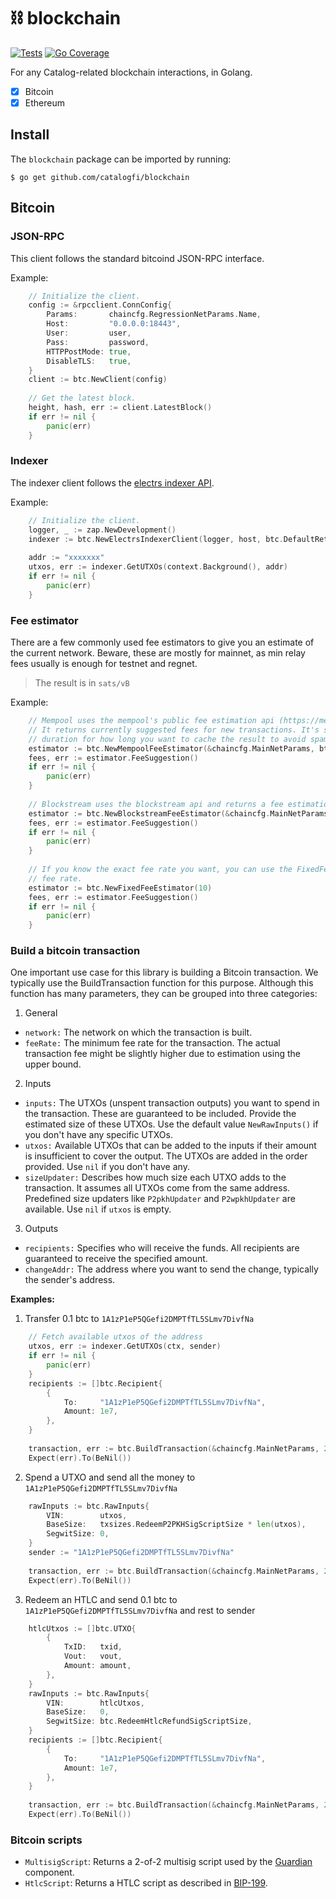 # ⛓️ blockchain

[![Tests][tests-badge]][tests-url]
[![Go Coverage](https://github.com/catalogfi/blockchain/wiki/coverage.svg)](https://raw.githack.com/wiki/catalogfi/blockchain/coverage.html)

For any Catalog-related blockchain interactions, in Golang.
-  [x] Bitcoin
-  [x] Ethereum

## Install

The `blockchain` package can be imported by running:
```shell
$ go get github.com/catalogfi/blockchain
```

## Bitcoin

### JSON-RPC

This client follows the standard bitcoind JSON-RPC interface.

Example:

```go
    // Initialize the client.
    config := &rpcclient.ConnConfig{
        Params:       chaincfg.RegressionNetParams.Name,
        Host:         "0.0.0.0:18443",
        User:         user,
        Pass:         password,
        HTTPPostMode: true,
        DisableTLS:   true,
    }
    client := btc.NewClient(config)
    
    // Get the latest block.
    height, hash, err := client.LatestBlock()
    if err != nil {
    	panic(err)
    }
```

### Indexer

The indexer client follows the [electrs indexer API](https://github.com/blockstream/esplora/blob/master/API.md).

Example:

```go
    // Initialize the client.
    logger, _ := zap.NewDevelopment()
    indexer := btc.NewElectrsIndexerClient(logger, host, btc.DefaultRetryInterval)
    
    addr := "xxxxxxx"
    utxos, err := indexer.GetUTXOs(context.Background(), addr)
    if err != nil {
        panic(err)
    }
```

### Fee estimator

There are a few commonly used fee estimators to give you an estimate of the current network. Beware, these are 
mostly for mainnet, as min relay fees usually is enough for testnet and regnet.
> The result is in `sats/vB`

Example:

```go
    // Mempool uses the mempool's public fee estimation api (https://mempool.space/docs/api/rest#get-recommended-fees). 
    // It returns currently suggested fees for new transactions. It's safe for concurrent use and you can define a 
    // duration for how long you want to cache the result to avoid spamming the requests.
    estimator := btc.NewMempoolFeeEstimator(&chaincfg.MainNetParams, btc.MempoolFeeAPI, 15*time.Second)
    fees, err := estimator.FeeSuggestion()
    if err != nil {
        panic(err)
    }
    
    // Blockstream uses the blockstream api and returns a fee estimation basing on the past blocks. 
    estimator := btc.NewBlockstreamFeeEstimator(&chaincfg.MainNetParams, btc.BlockstreamAPI, 15*time.Second)
    fees, err := estimator.FeeSuggestion()
    if err != nil {
        panic(err)
    } 
    
    // If you know the exact fee rate you want, you can use the FixedFeeEstimator which will always return the provided 
    // fee rate. 
    estimator := btc.NewFixedFeeEstimator(10)
    fees, err := estimator.FeeSuggestion()
    if err != nil {
        panic(err)
    }
```

### Build a bitcoin transaction 

One important use case for this library is building a Bitcoin transaction. We typically use the BuildTransaction function for this purpose. Although this function has many parameters, they can be grouped into three categories:

1. General 
- `network:` The network on which the transaction is built.
- `feeRate:` The minimum fee rate for the transaction. The actual transaction fee might be slightly higher due to estimation using the upper bound.
  
2. Inputs
- `inputs:` The UTXOs (unspent transaction outputs) you want to spend in the transaction. These are guaranteed to be included. Provide the estimated size of these UTXOs. Use the default value `NewRawInputs()` if you don't have any specific UTXOs.
- `utxos:` Available UTXOs that can be added to the inputs if their amount is insufficient to cover the output. The UTXOs are added in the order provided. Use `nil` if you don't have any. 
- `sizeUpdater:` Describes how much size each UTXO adds to the transaction. It assumes all UTXOs come from the same address. Predefined size updaters like `P2pkhUpdater` and `P2wpkhUpdater` are available. Use `nil` if `utxos` is empty.
  
3. Outputs
- `recipients:` Specifies who will receive the funds. All recipients are guaranteed to receive the specified amount.
- `changeAddr:` The address where you want to send the change, typically the sender's address.

**Examples:**

1. Transfer 0.1 btc to `1A1zP1eP5QGefi2DMPTfTL5SLmv7DivfNa`
```go
    // Fetch available utxos of the address 
    utxos, err := indexer.GetUTXOs(ctx, sender)
	if err != nil {
	    panic(err)	
    }
    recipients := []btc.Recipient{
        {
            To:     "1A1zP1eP5QGefi2DMPTfTL5SLmv7DivfNa",
            Amount: 1e7,
        },
    }
	
    transaction, err := btc.BuildTransaction(&chaincfg.MainNetParams, 20, btc.NewRawInputs(), utxos, btc.P2pkhUpdater, recipients, sender)
    Expect(err).To(BeNil())
```

2. Spend a UTXO and send all the money to `1A1zP1eP5QGefi2DMPTfTL5SLmv7DivfNa`

```go
    rawInputs := btc.RawInputs{
        VIN:        utxos,
        BaseSize:   txsizes.RedeemP2PKHSigScriptSize * len(utxos),
        SegwitSize: 0,
    }
	sender := "1A1zP1eP5QGefi2DMPTfTL5SLmv7DivfNa"
	
    transaction, err := btc.BuildTransaction(&chaincfg.MainNetParams, 20, rawInputs, nil, nil, nil, sender)
    Expect(err).To(BeNil())
```

3. Redeem an HTLC and send  0.1 btc to `1A1zP1eP5QGefi2DMPTfTL5SLmv7DivfNa` and rest to sender

```go
    htlcUtxos := []btc.UTXO{
        {
            TxID:   txid,
            Vout:   vout,
            Amount: amount,
        },
    }
    rawInputs := btc.RawInputs{
        VIN:        htlcUtxos,
        BaseSize:   0,
        SegwitSize: btc.RedeemHtlcRefundSigScriptSize,
    }
    recipients := []btc.Recipient{
        {
            To:     "1A1zP1eP5QGefi2DMPTfTL5SLmv7DivfNa",
            Amount: 1e7,
        },
    }
	
    transaction, err := btc.BuildTransaction(&chaincfg.MainNetParams, 20, rawInputs, nil, nil, recipients, sender)
    Expect(err).To(BeNil())
```

### Bitcoin scripts

- `MultisigScript`: Returns a 2-of-2 multisig script used by the [Guardian](https://docs.catalog.fi/catalog-accounts/instant-wallet/guardian) component.
- `HtlcScript`: Returns a HTLC script as described in [BIP-199](https://github.com/bitcoin/bips/blob/e643d247c8bc086745f3031cdee0899803edea2f/bip-0199.mediawiki#L22).

[tests-url]: https://github.com/catalogfi/blockchain/actions/workflows/test.yml
[tests-badge]: https://github.com/catalogfi/blockchain/actions/workflows/test.yml/badge.svg?branch=master
